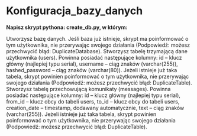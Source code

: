 # **Konfiguracja_bazy_danych**

****Napisz skrypt pythona: create_db.py, w którym:****

Utworzysz bazę danych. Jeśli baza już istnieje, skrypt ma poinformować o tym użytkownika, nie przerywając swojego działania (Podpowiedź: możesz przechwycić błąd: DuplicateDatabase).
Stworzysz tabelę trzymającą dane użytkownika (users). Powinna posiadać następujące kolumny:
    id – klucz główny (najlepiej typu serial),
    username – ciąg znaków (varchar(255)),
    hashed_password – ciąg znaków (varchar(80)). Jeżeli istnieje już taka tabela, skrypt powinien poinformować o tym użytkownika, nie przerywając swojego działania (Podpowiedź: możesz przechwycić błąd: DuplicateTable).
Stworzysz tabelę przechowującą komunikaty (messages). Powinna posiadać następujące kolumny:
    id – klucz główny (najlepiej typu serial),
    from_id – klucz obcy do tabeli users,
    to_id – klucz obcy do tabeli users,
    creation_date – timestamp, dodawany automatycznie,
    text – ciąg znaków (varchar(255)). Jeżeli istnieje już taka tabela, skrypt powinien poinformować o tym użytkownika, nie przerywając swojego działania (Podpowiedź: możesz przechwycić błąd: DuplicateTable).

